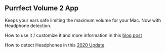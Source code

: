 ## Purrfect Volume 2 App

Keeps your ears safe limiting the maximum volume for your Mac. Now with Headphone detection.

How to use it / customize it and more information in this [blog post](https://medium.com/trabe/limiting-your-macs-volume-in-2019-f314e20408ab)

How to detect Headphones in this [2020 Update](https://medium.com/p/8623f99ec69f/)
